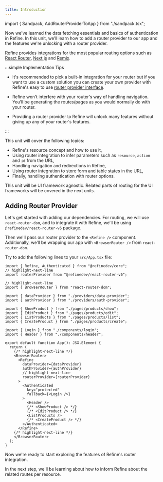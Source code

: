 ```yaml
---
title: Introduction
---
```


import { Sandpack, AddRouterProviderToApp } from "./sandpack.tsx";

<Sandpack>

Now we've learned the data fetching essentials and basics of authentication in Refine. In this unit, we'll learn how to add a router provider to our app and the features we're unlocking with a router provider.

Refine provides integrations for the most popular routing options such as [React Router](/docs/routing/integrations/react-router), [Next.js](/docs/routing//integrations/next-js) and [Remix](/docs/routing/integrations/remix).

:::simple Implementation Tips

- It's recommended to pick a built-in integration for your router but if you want to use a custom solution you can create your own provider with Refine's easy to use [router provider interface](/docs/routing/router-provider).

- Refine won't interfere with your router's way of handling navigation. You'll be generating the routes/pages as you would normally do with your router.

- Providing a router provider to Refine will unlock many features without giving up any of your router's features.

:::

This unit will cover the following topics:

- Refine's resource concept and how to use it,
- Using router integration to infer parameters such as `resource`, `action` and `id` from the URL,
- Handling navigation and redirections in Refine,
- Using router integration to store form and table states in the URL,
- Finally, handling authentication with router options.

This unit will be UI framework agnostic. Related parts of routing for the UI frameworks will be covered in the next units.

## Adding Router Provider

Let's get started with adding our dependencies. For routing, we will use `react-router-dom`, and to integrate it with Refine, we'll be using `@refinedev/react-router-v6` package.

<InstallPackagesCommand args="react-router-dom @refinedev/react-router-v6"/>

Then we'll pass our router provider to the `<Refine />` component. Additionally, we'll be wrapping our app with `<BrowserRouter />` from `react-router-dom`.

Try to add the following lines to your `src/App.tsx` file:

```tsx title="src/App.tsx"
import { Refine, Authenticated } from "@refinedev/core";
// highlight-next-line
import routerProvider from "@refinedev/react-router-v6";

// highlight-next-line
import { BrowserRouter } from "react-router-dom";

import { dataProvider } from "./providers/data-provider";
import { authProvider } from "./providers/auth-provider";

import { ShowProduct } from "./pages/products/show";
import { EditProduct } from "./pages/products/edit";
import { ListProducts } from "./pages/products/list";
import { CreateProduct } from "./pages/products/create";

import { Login } from "./components/login";
import { Header } from "./components/header";

export default function App(): JSX.Element {
  return (
    {/* highlight-next-line */}
    <BrowserRouter>
      <Refine
        dataProvider={dataProvider}
        authProvider={authProvider}
        // highlight-next-line
        routerProvider={routerProvider}
      >
        <Authenticated
          key="protected"
          fallback={<Login />}
        >
          <Header />
          {/* <ShowProduct /> */}
          {/* <EditProduct /> */}
          <ListProducts />
          {/* <CreateProduct /> */}
        </Authenticated>
      </Refine>
    {/* highlight-next-line */}
    </BrowserRouter>
  );
}
```

<AddRouterProviderToApp />

Now we're ready to start exploring the features of Refine's router integration.

In the next step, we'll be learning about how to inform Refine about the related routes per resource.

</Sandpack>
